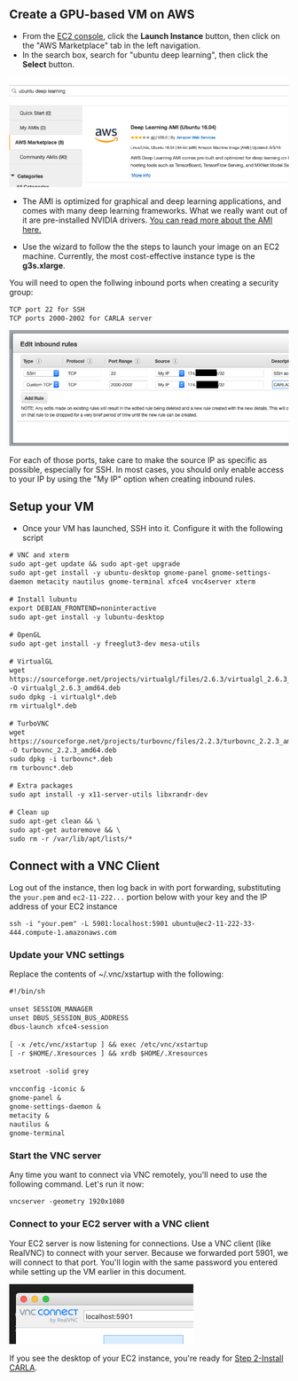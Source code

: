 ## Create a GPU-based VM on AWS

* From the [EC2 console](https://console.aws.amazon.com/ec2/v2/), click the **Launch Instance** button, then click on the "AWS Marketplace" tab in the left navigation.
* In the search box, search for "ubuntu deep learning", then click the **Select** button.

![marketplace](img/ami-aws-marketplace.png)

* The AMI is optimized for graphical and deep learning applications, and comes with many deep learning frameworks. What we really want out of it are pre-installed NVIDIA drivers. [You can read more about the AMI here.](https://aws.amazon.com/marketplace/pp/B077GCH38C?ref=cns_srchrow) 

* Use the wizard to follow the the steps to launch your image on an EC2 machine. Currently, the most cost-effective instance type is the __g3s.xlarge__. 

You will need to open the follwing inbound ports when creating a security group:

    TCP port 22 for SSH
    TCP ports 2000-2002 for CARLA server

![security-group](img/sg.png)

For each of those ports, take care to make the source IP as specific as possible, especially for SSH. In most cases, you should only enable access to your IP by using the "My IP" option when creating inbound rules.

## Setup your VM

* Once your VM has launched, SSH into it. Configure it with the following script

```
# VNC and xterm
sudo apt-get update && sudo apt-get upgrade
sudo apt-get install -y ubuntu-desktop gnome-panel gnome-settings-daemon metacity nautilus gnome-terminal xfce4 vnc4server xterm

# Install lubuntu
export DEBIAN_FRONTEND=noninteractive
sudo apt-get install -y lubuntu-desktop

# OpenGL
sudo apt-get install -y freeglut3-dev mesa-utils

# VirtualGL
wget https://sourceforge.net/projects/virtualgl/files/2.6.3/virtualgl_2.6.3_amd64.deb/download -O virtualgl_2.6.3_amd64.deb
sudo dpkg -i virtualgl*.deb
rm virtualgl*.deb

# TurboVNC
wget https://sourceforge.net/projects/turbovnc/files/2.2.3/turbovnc_2.2.3_amd64.deb/download -O turbovnc_2.2.3_amd64.deb 
sudo dpkg -i turbovnc*.deb
rm turbovnc*.deb

# Extra packages
sudo apt install -y x11-server-utils libxrandr-dev

# Clean up
sudo apt-get clean && \
sudo apt-get autoremove && \
sudo rm -r /var/lib/apt/lists/*
```

## Connect with a VNC Client

Log out of the instance, then log back in with port forwarding, substituting the `your.pem` and `ec2-11-222...` portion below with your key and the IP address of your EC2 instance

    ssh -i "your.pem" -L 5901:localhost:5901 ubuntu@ec2-11-222-33-444.compute-1.amazonaws.com

### Update your VNC settings

Replace the contents of ~/.vnc/xstartup with the following:

```
#!/bin/sh

unset SESSION_MANAGER
unset DBUS_SESSION_BUS_ADDRESS
dbus-launch xfce4-session

[ -x /etc/vnc/xstartup ] && exec /etc/vnc/xstartup
[ -r $HOME/.Xresources ] && xrdb $HOME/.Xresources

xsetroot -solid grey

vncconfig -iconic &
gnome-panel &
gnome-settings-daemon &
metacity &
nautilus &
gnome-terminal
```

### Start the VNC server

Any time you want to connect via VNC remotely, you'll need to use the following command. Let's run it now:

    vncserver -geometry 1920x1080

### Connect to your EC2 server with a VNC client

Your EC2 server is now listening for connections. Use a VNC client (like RealVNC) to connect with your server. Because we forwarded port 5901, we will connect to that port. You'll login with the same password you entered while setting up the VM earlier in this document.

![vnc](img/vnc.png)

If you see the desktop of your EC2 instance, you're ready for [Step 2-Install CARLA](Step2-CARLA.md).

